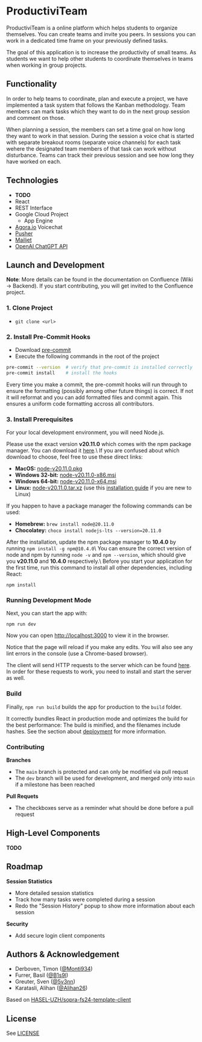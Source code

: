 # ProductiviTeam

ProductiviTeam is a online platform which helps students to organize
themselves. You can create teams and invite you peers. In sessions you can work
in a dedicated time frame on your previously defined tasks.

The goal of this application is to increase the productivity of small teams. As
students we want to help other students to coordinate themselves in teams when
working in group projects.

## Functionality

In order to help teams to coordinate, plan and execute a project, we have
implemented a task system that follows the Kanban methodology. Team members can
mark tasks which they want to do in the next group session and comment on
those.

When planning a session, the members can set a time goal on how long they want
to work in that session. During the session a voice chat is started with
separate breakout rooms (separate voice channels) for each task wehere the
designated team members of that task can work without disturbance. Teams can
track their previous session and see how long they have worked on each.

## Technologies

- **TODO**
- React
- REST Interface
- Google Cloud Project
  - App Engine
- [Agora.io](https://www.agora.io/en/) Voicechat
- [Pusher](https://pusher.com/)
- [Mailjet](https://www.mailjet.com/)
- [OpenAI ChatGPT
  API](https://openai.com/index/introducing-chatgpt-and-whisper-apis/)

## Launch and Development

**Note**: More details can be found in the documentation on Confluence (Wiki ->
Backend). If you start contributing, you will get invited to the Confluence
project.

### 1. Clone Project

- `git clone <url>`

### 2. Install Pre-Commit Hooks

- Download [pre-commit](https://pre-commit.com/)
- Execute the following commands in the root of the project

```bash
pre-commit --version  # verify that pre-commit is installed correctly
pre-commit install    # install the hooks
```

Every time you make a commit, the pre-commit hooks will run through to ensure
the formatting (possibly among other future things) is correct. If not it will
reformat and you can add formatted files and commit again. This ensures a
uniform code formatting accross all contributors.

### 3. Install Prerequisites

For your local development environment, you will need Node.js.

Please use the exact version **v20.11.0** which comes with the npm package
manager. You can download it
[here](https://nodejs.org/download/release/v20.11.0/).\\ If you are confused
about which download to choose, feel free to use these direct links:

- **MacOS:**
  [node-v20.11.0.pkg](https://nodejs.org/download/release/v20.11.0/node-v20.11.0.pkg)
- **Windows 32-bit:**
  [node-v20.11.0-x86.msi](https://nodejs.org/download/release/v20.11.0/node-v20.11.0-x86.msi)
- **Windows 64-bit:**
  [node-v20.11.0-x64.msi](https://nodejs.org/download/release/v20.11.0/node-v20.11.0-x64.msi)
- **Linux:**
  [node-v20.11.0.tar.xz](https://nodejs.org/dist/v20.11.0/node-v20.11.0.tar.xz)
  (use this [installation
  guide](https://medium.com/@tgmarinho/how-to-install-node-js-via-binary-archive-on-linux-ab9bbe1dd0c2)
  if you are new to Linux)

If you happen to have a package manager the following commands can be used:

- **Homebrew:** `brew install node@20.11.0`
- **Chocolatey:** `choco install nodejs-lts --version=20.11.0`

After the installation, update the npm package manager to **10.4.0** by running
`npm install -g npm@10.4.0`\\ You can ensure the correct version of node and npm
by running `node -v` and `npm --version`, which should give you **v20.11.0**
and **10.4.0** respectively.\\ Before you start your application for the first
time, run this command to install all other dependencies, including React:

`npm install`

### Running Development Mode

Next, you can start the app with:

`npm run dev`

Now you can open [http://localhost:3000](http://localhost:3000) to view it in
the browser.

Notice that the page will reload if you make any edits. You will also see any
lint errors in the console (use a Chrome-based browser).

The client will send HTTP requests to the server which can be found
[here](https://github.com/sopra-fs24-group07/sopra-fs24-group-07-server). In
order for these requests to work, you need to install and start the server as
well.

### Build

Finally, `npm run build` builds the app for production to the `build`
folder.

It correctly bundles React in production mode and optimizes the build for the
best performance: The build is minified, and the filenames include hashes. See
the section about
[deployment](https://facebook.github.io/create-react-app/docs/deployment) for
more information.

### Contributing

**Branches**

- The `main` branch is protected and can only be modified via pull requst
- The `dev` branch will be used for development, and merged only into `main` if
  a milestone has been reached

**Pull Requets**

- The checkboxes serve as a reminder what should be done before a pull request

## High-Level Components

**TODO**

## Roadmap

**Session Statistics**

- More detailed session statistics
- Track how many tasks were completed during a session
- Redo the "Session History" popup to show more information about each session

**Security**

- Add secure login client components

## Authors & Acknowledgement

- Derboven, Timon ([@Monti934](https://github.com/Monti934))
- Furrer, Basil ([@B1s9l](https://github.com/b1s9l))
- Greuter, Sven ([@5v3nn](https://github.com/5v3nn))
- Karatasli, Alihan ([@Alihan26](https://github.com/Alihan26))

Based on
[HASEL-UZH/sopra-fs24-template-client](https://github.com/HASEL-UZH/sopra-fs24-template-client)

## License

See [LICENSE](./LICENSE)
